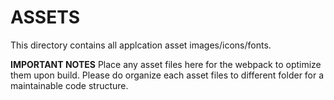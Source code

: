 # ASSETS
This directory contains all applcation asset images/icons/fonts.

**IMPORTANT NOTES**
Place any asset files here for the webpack to optimize them upon build.
Please do organize each asset files to different folder for a maintainable code structure.